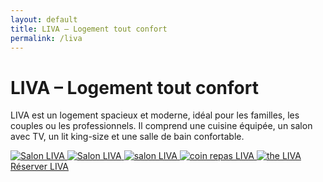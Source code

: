 ```yaml
---
layout: default
title: LIVA – Logement tout confort
permalink: /liva
---
```


<div class="bg-gray-100 min-h-screen text-center py-12 px-4">
  <h1 class="text-4xl font-bold mb-4">LIVA – Logement tout confort</h1>
  <p class="text-lg max-w-xl mx-auto mb-8">
    LIVA est un logement spacieux et moderne, idéal pour les familles, les couples ou les professionnels.
    Il comprend une cuisine équipée, un salon avec TV, un lit king-size et une salle de bain confortable.
  </p>
  
  <div class="flex flex-wrap justify-center gap-4">
    <a href="{{ site.baseurl }}/assets/images/salon1.jpg" data-lightbox="liva" data-title="Salon LIVA">
    <img src="{{ site.baseurl }}/assets/images/salon1.jpg" alt="Salon LIVA" class="h-48 rounded shadow" />
     </a> 
  <a href="{{ site.baseurl }}/assets/images/Liva.jpg" data-lightbox="liva" data-title="Salon LIVA">
    <img src="{{ site.baseurl }}/assets/images/Liva.jpg" alt="Salon LIVA" class="h-48 rounded shadow" />
  </a>
  <a href="{{ site.baseurl }}/assets/images/chaise.jpg" data-lightbox="liva" data-title="Cuisine LIVA">
    <img src="{{ site.baseurl }}/assets/images/chaise.jpg" alt="salon LIVA" class="h-48 rounded shadow" />
  </a>
  <a href="{{ site.baseurl }}/assets/images/espacerepas.jpg" data-lightbox="liva" data-title="Chambre LIVA">
    <img src="{{ site.baseurl }}/assets/images/espacerepas.jpg" alt="coin repas LIVA" class="h-48 rounded shadow" />
  </a>
  <a href="{{ site.baseurl }}/assets/images/the.jpg" data-lightbox="liva" data-title="Chambre LIVA">
    <img src="{{ site.baseurl }}/assets/images/the.jpg" alt="the LIVA" class="h-48 rounded shadow" />
  </a>  
</div>

  <a href="[https://www.airbnb.fr/rooms/87654321](https://www.airbnb.fr/rooms/41095534?guests=1&adults=2&s=67&unique_share_id=e0082f3f-afbb-4a7f-8e36-141205d4c373)" class="bg-white text-black hover:bg-gray-300 font-semibold py-3 px-6 rounded-full transition">
    Réserver LIVA
  </a>
</div>
